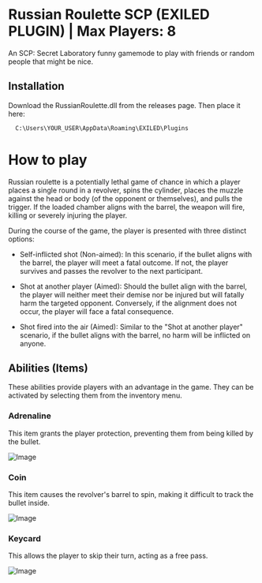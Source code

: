 
# Russian Roulette SCP (EXILED PLUGIN) | Max Players: 8

An SCP: Secret Laboratory funny gamemode to play with friends or random people that might be nice.





## Installation

Download the RussianRoulette.dll from the releases page. Then place it here:

```bash
  C:\Users\YOUR_USER\AppData\Roaming\EXILED\Plugins
```


    
# How to play

Russian roulette is a potentially lethal game of chance in which a player places a single round in a revolver, spins the cylinder, places the muzzle against the head or body (of the opponent or themselves), and pulls the trigger. If the loaded chamber aligns with the barrel, the weapon will fire, killing or severely injuring the player.

During the course of the game, the player is presented with three distinct options:

- Self-inflicted shot (Non-aimed): In this scenario, if the bullet aligns with the barrel, the player will meet a fatal outcome. If not, the player survives and passes the revolver to the next participant.

- Shot at another player (Aimed): Should the bullet align with the barrel, the player will neither meet their demise nor be injured but will fatally harm the targeted opponent. Conversely, if the alignment does not occur, the player will face a fatal consequence.

- Shot fired into the air (Aimed): Similar to the "Shot at another player" scenario, if the bullet aligns with the barrel, no harm will be inflicted on anyone.


## Abilities (Items)

These abilities provide players with an advantage in the game. They can be activated by selecting them from the inventory menu.

### Adrenaline

This item grants the player protection, preventing them from being killed by the bullet.

![Image](https://hub.scpslgame.com/images/thumb/0/0d/AdrenalineIcon.png/200px-AdrenalineIcon.png)


### Coin

This item causes the revolver's barrel to spin, making it difficult to track the bullet inside.

![Image](https://hub.scpslgame.com/images/thumb/1/12/CoinIcon.png/200px-CoinIcon.png)


### Keycard

This allows the player to skip their turn, acting as a free pass.

![Image](https://hub.scpslgame.com/images/thumb/6/65/KeycardCycleNew.png/120px-KeycardCycleNew.png)


